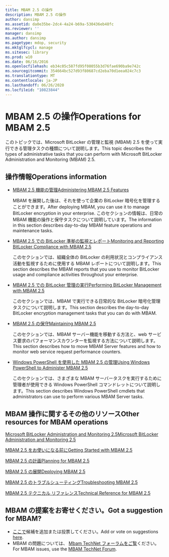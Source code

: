 ```yaml
---
title: MBAM 2.5 の操作
description: MBAM 2.5 の操作
author: dansimp
ms.assetid: da0e35be-2dc4-4a24-b69a-530436eb48fc
ms.reviewer: ''
manager: dansimp
ms.author: dansimp
ms.pagetype: mdop, security
ms.mktglfcycl: manage
ms.sitesec: library
ms.prod: w10
ms.date: 06/16/2016
ms.openlocfilehash: eb34c05c587fd95f08055b3d76fae690ba9e742c
ms.sourcegitcommit: 354664bc527d93f80687cd2eba70d1eea024c7c3
ms.translationtype: MT
ms.contentlocale: ja-JP
ms.lasthandoff: 06/26/2020
ms.locfileid: "10823844"
---
```

# <span data-ttu-id="c3fc2-103">MBAM 2.5 の操作</span><span class="sxs-lookup"><span data-stu-id="c3fc2-103">Operations for MBAM 2.5</span></span>


<span data-ttu-id="c3fc2-104">このトピックでは、Microsoft BitLocker の管理と監視 (MBAM) 2.5 を使って実行できる管理タスクの種類について説明します。</span><span class="sxs-lookup"><span data-stu-id="c3fc2-104">This topic describes the types of administrative tasks that you can perform with Microsoft BitLocker Administration and Monitoring (MBAM) 2.5.</span></span>

## <span data-ttu-id="c3fc2-105">操作情報</span><span class="sxs-lookup"><span data-stu-id="c3fc2-105">Operations information</span></span>


-   [<span data-ttu-id="c3fc2-106">MBAM 2.5 機能の管理</span><span class="sxs-lookup"><span data-stu-id="c3fc2-106">Administering MBAM 2.5 Features</span></span>](administering-mbam-25-features.md)

    <span data-ttu-id="c3fc2-107">MBAM を展開した後は、それを使って企業の BitLocker 暗号化を管理することができます。</span><span class="sxs-lookup"><span data-stu-id="c3fc2-107">After deploying MBAM, you can use it to manage BitLocker encryption in your enterprise.</span></span> <span data-ttu-id="c3fc2-108">このセクションの情報は、日常の MBAM 機能の操作と保守タスクについて説明しています。</span><span class="sxs-lookup"><span data-stu-id="c3fc2-108">The information in this section describes day-to-day MBAM feature operations and maintenance tasks.</span></span>

-   [<span data-ttu-id="c3fc2-109">MBAM 2.5 での BitLocker 準拠の監視とレポート</span><span class="sxs-lookup"><span data-stu-id="c3fc2-109">Monitoring and Reporting BitLocker Compliance with MBAM 2.5</span></span>](monitoring-and-reporting-bitlocker-compliance-with-mbam-25.md)

    <span data-ttu-id="c3fc2-110">このセクションでは、組織全体の BitLocker の利用状況とコンプライアンス活動を監視するために使用する MBAM レポートについて説明します。</span><span class="sxs-lookup"><span data-stu-id="c3fc2-110">This section describes the MBAM reports that you use to monitor BitLocker usage and compliance activities throughout your enterprise.</span></span>

-   [<span data-ttu-id="c3fc2-111">MBAM 2.5 での BitLocker 管理の実行</span><span class="sxs-lookup"><span data-stu-id="c3fc2-111">Performing BitLocker Management with MBAM 2.5</span></span>](performing-bitlocker-management-with-mbam-25.md)

    <span data-ttu-id="c3fc2-112">このセクションでは、MBAM で実行できる日常的な BitLocker 暗号化管理タスクについて説明します。</span><span class="sxs-lookup"><span data-stu-id="c3fc2-112">This section describes the day-to-day BitLocker encryption management tasks that you can do with MBAM.</span></span>

-   [<span data-ttu-id="c3fc2-113">MBAM 2.5 の保守</span><span class="sxs-lookup"><span data-stu-id="c3fc2-113">Maintaining MBAM 2.5</span></span>](maintaining-mbam-25.md)

    <span data-ttu-id="c3fc2-114">このセクションでは、MBAM サーバー機能を移動する方法と、web サービス要求のパフォーマンスカウンターを監視する方法について説明します。</span><span class="sxs-lookup"><span data-stu-id="c3fc2-114">This section describes how to move MBAM Server features and how to monitor web service request performance counters.</span></span>

-   [<span data-ttu-id="c3fc2-115">Windows PowerShell を使用した MBAM 2.5 の管理</span><span class="sxs-lookup"><span data-stu-id="c3fc2-115">Using Windows PowerShell to Administer MBAM 2.5</span></span>](using-windows-powershell-to-administer-mbam-25.md)

    <span data-ttu-id="c3fc2-116">このセクションでは、さまざまな MBAM サーバータスクを実行するために管理者が使用できる Windows PowerShell コマンドレットについて説明します。</span><span class="sxs-lookup"><span data-stu-id="c3fc2-116">This section describes Windows PowerShell cmdlets that administrators can use to perform various MBAM Server tasks.</span></span>

## <span data-ttu-id="c3fc2-117">MBAM 操作に関するその他のリソース</span><span class="sxs-lookup"><span data-stu-id="c3fc2-117">Other resources for MBAM operations</span></span>


[<span data-ttu-id="c3fc2-118">Microsoft BitLocker Administration and Monitoring 2.5</span><span class="sxs-lookup"><span data-stu-id="c3fc2-118">Microsoft BitLocker Administration and Monitoring 2.5</span></span>](index.md)

[<span data-ttu-id="c3fc2-119">MBAM 2.5 をお使いになる前に</span><span class="sxs-lookup"><span data-stu-id="c3fc2-119">Getting Started with MBAM 2.5</span></span>](getting-started-with-mbam-25.md)

[<span data-ttu-id="c3fc2-120">MBAM 2.5 の計画</span><span class="sxs-lookup"><span data-stu-id="c3fc2-120">Planning for MBAM 2.5</span></span>](planning-for-mbam-25.md)

[<span data-ttu-id="c3fc2-121">MBAM 2.5 の展開</span><span class="sxs-lookup"><span data-stu-id="c3fc2-121">Deploying MBAM 2.5</span></span>](deploying-mbam-25.md)

[<span data-ttu-id="c3fc2-122">MBAM 2.5 のトラブルシューティング</span><span class="sxs-lookup"><span data-stu-id="c3fc2-122">Troubleshooting MBAM 2.5</span></span>](troubleshooting-mbam-25.md)

[<span data-ttu-id="c3fc2-123">MBAM 2.5 テクニカル リファレンス</span><span class="sxs-lookup"><span data-stu-id="c3fc2-123">Technical Reference for MBAM 2.5</span></span>](technical-reference-for-mbam-25.md)

## <span data-ttu-id="c3fc2-124">MBAM の提案をお寄せください。</span><span class="sxs-lookup"><span data-stu-id="c3fc2-124">Got a suggestion for MBAM?</span></span>
- <span data-ttu-id="c3fc2-125">[ここで](http://mbam.uservoice.com/forums/268571-microsoft-bitlocker-administration-and-monitoring)候補を追加または投票してください。</span><span class="sxs-lookup"><span data-stu-id="c3fc2-125">Add or vote on suggestions [here](http://mbam.uservoice.com/forums/268571-microsoft-bitlocker-administration-and-monitoring).</span></span> 
- <span data-ttu-id="c3fc2-126">MBAM の問題については、 [Mbam TechNet フォーラムをご覧](https://social.technet.microsoft.com/Forums/home?forum=mdopmbam)ください。</span><span class="sxs-lookup"><span data-stu-id="c3fc2-126">For MBAM issues, use the [MBAM TechNet Forum](https://social.technet.microsoft.com/Forums/home?forum=mdopmbam).</span></span>

 

 





